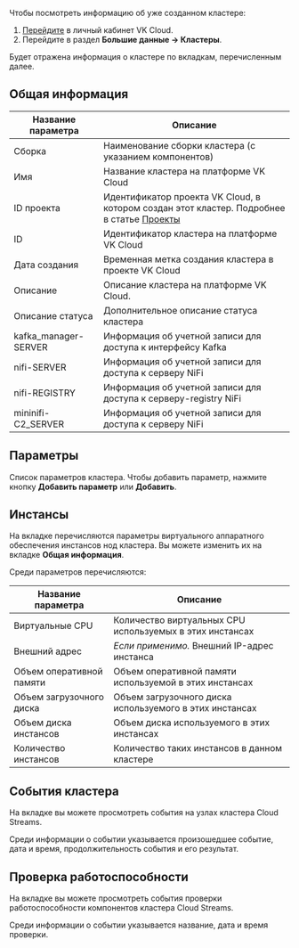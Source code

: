 Чтобы посмотреть информацию об уже созданном кластере:

1. [Перейдите](https://msk.cloud.vk.com/app/) в личный кабинет VK Cloud.
1. Перейдите в раздел **Большие данные → Кластеры**.

Будет отражена информация о кластере по вкладкам, перечисленным далее.

## Общая информация

| Название параметра | Описание |
| --- | --- |
| Сборка | Наименование сборки кластера (с указанием компонентов) |
| Имя | Название кластера на платформе VK Cloud |
| ID проекта | Идентификатор проекта VK Cloud, в котором создан этот кластер. Подробнее в статье [Проекты](/ru/tools-for-using-services/account/concepts/projects/) |
| ID | Идентификатор кластера на платформе VK Cloud |
| Дата создания | Временная метка создания кластера в проекте VK Cloud |
| Описание | Описание кластера на платформе VK Cloud. |
| Описание статуса | Дополнительное описание статуса кластера |
| kafka_manager-SERVER | Информация об учетной записи для доступа к интерфейсу Kafka |
| nifi-SERVER | Информация об учетной записи для доступа к серверу NiFi |
| nifi-REGISTRY | Информация об учетной записи для доступа к серверу-registry NiFi |
| mininifi-C2_SERVER | Информация об учетной записи для доступа к серверу NiFi |

## Параметры

Список параметров кластера. Чтобы добавить параметр, нажмите кнопку **Добавить параметр** или **Добавить**.

## Инстансы

На вкладке перечисляются параметры виртуального аппаратного обеспечения инстансов нод кластера. Вы можете изменить их на вкладке **Общая информация**.

Среди параметров перечисляются:

| Название параметра | Описание |
| --- | --- |
| Виртуальные CPU | Количество виртуальных CPU используемых в этих инстансах |
| Внешний адрес | *Если применимо.* Внешний IP-адрес инстанса |
| Объем оперативной памяти | Объем оперативной памяти используемой в этих инстансах |
| Объем загрузочного диска | Объем загрузочного диска используемого в этих инстансах |
| Объем диска инстансов | Объем диска используемого в этих инстансах |
| Количество инстансов | Количество таких инстансов в данном кластере |

## События кластера

На вкладке вы можете просмотреть события на узлах кластера Cloud Streams.

Среди информации о событии указывается произошедшее событие, дата и время, продолжительность события и его результат.

## Проверка работоспособности

На вкладке вы можете просмотреть события проверки работоспособности компонентов кластера Cloud Streams.

Среди информации о событии указывается название, дата и время проверки.
